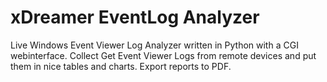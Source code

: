 # xDreamer EventLog Analyzer
Live Windows Event Viewer Log Analyzer written in Python with a CGI webinterface. Collect Get Event Viewer Logs from remote devices and put them in nice tables and charts. Export reports to PDF.
